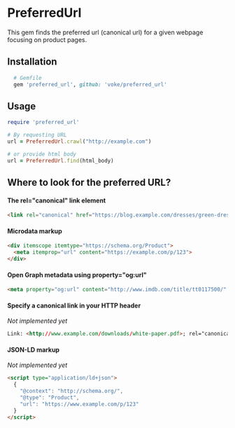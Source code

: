 # PreferredUrl

This gem finds the preferred url (canonical url) for a given webpage focusing
on product pages.

## Installation

```ruby
  # Gemfile
  gem 'preferred_url', github: 'voke/preferred_url'
```

## Usage

```ruby
require 'preferred_url'

# By requesting URL
url = PreferredUrl.crawl("http://example.com")

# or provide html body
url = PreferredUrl.find(html_body)

```

## Where to look for the preferred URL?

#### The rel="canonical" link element
```html
<link rel="canonical" href="https://blog.example.com/dresses/green-dresses-are-awesome" />
```

#### Microdata markup
```html
<div itemscope itemtype="https://schema.org/Product">
  <meta itemprop="url" content="https://example.com/p/123">
</div>
```

#### Open Graph metadata using property="og:url"
```html
<meta property="og:url" content="http://www.imdb.com/title/tt0117500/" />
```

#### Specify a canonical link in your HTTP header
_Not implemented yet_
```html
Link: <http://www.example.com/downloads/white-paper.pdf>; rel="canonical"
```

#### JSON-LD markup
_Not implemented yet_
```html
<script type="application/ld+json">
  {
    "@context": "http://schema.org/",
    "@type": "Product",
    "url": "https://www.example.com/p/123"
  }
</script>
```
